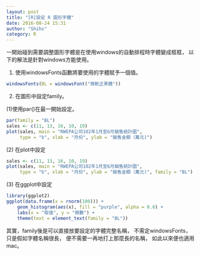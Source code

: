 ```yaml
---
layout: post
title: "[R]設定 R 圖形字體"
date: 2016-08-24 15:31
author: "Shihs"
category: R
---
```


一開始碰到需要調整圖形字體是在使用windows的自動排程時字體變成框框，
以下的解法是針對windows方能使用。

1. 使用windowsFonts函數將要使用的字體賦予一個值。
```R
windowsFonts(BL = windowsFont("微軟正黑體"))
```

2. 在圖形中設定family。

(1)使用par()在最一開始設定。
```R
par(family = "BL")
sales <- c(11, 13, 16, 10, 19)
plot(sales, main = "RWEPA公司102年1月至6月銷售統計圖", 
     type = "b", xlab = "月份", ylab = "銷售金額（萬元)")
```

(2) 在plot中設定
```R
sales <- c(11, 13, 16, 10, 19)
plot(sales, main = "RWEPA公司102年1月至6月銷售統計圖", 
     type = "b", xlab = "月份", ylab = "銷售金額（萬元)", family = "BL")
```

(3) 在ggplot中設定
```R
library(ggplot2)
ggplot(data.frame(x = rnorm(100))) +
    geom_histogram(aes(x), fill = "purple", alpha = 0.6) +
    labs(x = "取值", y = "頻數") +
    theme(text = element_text(family = "BL"))
```

其實，family後是可以直接放要設定的字體完整名稱，
不需定windowsFonts，
只是假如字體名稱很長，
便不需要一再地打上那麼長的名稱，
如此以來便也適用mac。